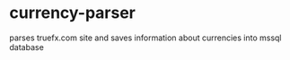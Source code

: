 currency-parser
===============

parses truefx.com site and saves information about currencies into mssql database
